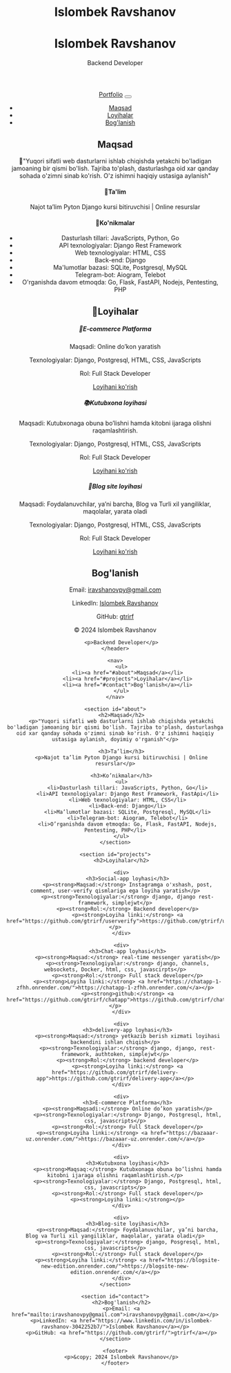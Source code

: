 <!DOCTYPE html>
<html lang="uz">
<head>
    <meta charset="UTF-8">
    <meta name="viewport" content="width=device-width, initial-scale=1.0">
    <title>Islombek Ravshanov - Portfolio</title>
</head>
<body>
    <header>
        <h1>Islombek Ravshanov</h1><!DOCTYPE html>
<html lang="uz">
<head>
    <meta charset="UTF-8">
    <meta name="viewport" content="width=device-width, initial-scale=1.0">
    <link href="https://stackpath.bootstrapcdn.com/bootstrap/4.5.2/css/bootstrap.min.css" rel="stylesheet">
</head>
<body>
    <header class="bg-dark text-white text-center py-5">
        <h1>Islombek Ravshanov</h1>
        <p class="lead">Backend Developer</p>
    </header>
    <nav class="navbar navbar-expand-lg navbar-light bg-light">
        <div class="container">
            <a class="navbar-brand" href="#">Portfolio</a>
            <button class="navbar-toggler" type="button" data-toggle="collapse" data-target="#navbarNav" aria-controls="navbarNav" aria-expanded="false" aria-label="Toggle navigation">
                <span class="navbar-toggler-icon"></span>
            </button>
            <div class="collapse navbar-collapse" id="navbarNav">
                <ul class="navbar-nav ml-auto">
                    <li class="nav-item"><a class="nav-link" href="#about">Maqsad</a></li>
                    <li class="nav-item"><a class="nav-link" href="#projects">Loyihalar</a></li>
                    <li class="nav-item"><a class="nav-link" href="#contact">Bog'lanish</a></li>
                </ul>
            </div>
        </div>
    </nav>
    <section id="about" class="py-5">
        <div class="container">
            <h2 class="text-center">Maqsad</h2>
            <p class="lead text-center">📝"Yuqori sifatli web dasturlarni ishlab chiqishda yetakchi bo'ladigan jamoaning bir qismi bo'lish. Tajriba to'plash, dasturlashga oid xar qanday sohada o'zimni sinab ko'rish. O'z ishimni haqiqiy ustasiga aylanish"</p>
            <h4>🏫Ta'lim</h4>
            <p>Najot ta’lim Pyton Django kursi bitiruvchisi | Online resurslar</p>
            <h4>💼Ko'nikmalar</h4>
            <ul>
                <li>Dasturlash tillari: JavaScripts, Python, Go</li>
                <li>API texnologiyalar: Django Rest Framework</li>
                <li>Web texnologiyalar: HTML, CSS</li>
                <li>Back-end: Django</li>
                <li>Ma'lumotlar bazasi: SQLite, Postgresql, MySQL</li>
                <li>Telegram-bot: Aiogram, Telebot</li>
                <li>O'rganishda davom etmoqda: Go, Flask, FastAPI, Nodejs, Pentesting, PHP</li>
            </ul>
        </div>
    </section>
    <section id="projects" class="py-5 bg-light">
        <div class="container">
            <h2 class="text-center">📂Loyihalar</h2>
            <div class="card-deck">
                <div class="card">
                    <div class="card-body">
                        <h5 class="card-title">🛒E-commerce Platforma</h5>
                        <p class="card-text">Maqsadi: Online do’kon yaratish</p>
                        <p class="card-text">Texnologiyalar: Django, Postgresql, HTML, CSS, JavaScripts</p>
                        <p class="card-text">Rol: Full Stack Developer</p>
                        <a href="https://bazaaar-uz.onrender.com/" class="btn btn-primary">Loyihani ko'rish</a>
                    </div>
                </div>
                <div class="card">
                    <div class="card-body">
                        <h5 class="card-title">📚Kutubxona loyihasi</h5>
                        <p class="card-text">Maqsadi: Kutubxonaga obuna bo’lishni hamda kitobni ijaraga olishni raqamlashtirish.</p>
                        <p class="card-text">Texnologiyalar: Django, Postgresql, HTML, CSS, JavaScripts</p>
                        <p class="card-text">Rol: Full Stack Developer</p>
                        <a href="#" class="btn btn-primary">Loyihani ko'rish</a>
                    </div>
                </div>
                <div class="card">
                    <div class="card-body">
                        <h5 class="card-title">💭Blog site loyihasi</h5>
                        <p class="card-text">Maqsadi: Foydalanuvchilar, ya’ni barcha, Blog va Turli xil yangiliklar, maqolalar, yarata oladi</p>
                        <p class="card-text">Texnologiyalar: Django, Postgresql, HTML, CSS, JavaScripts</p>
                        <p class="card-text">Rol: Full Stack Developer</p>
                        <a href="https://blogsite-new-edition.onrender.com/" class="btn btn-primary">Loyihani ko'rish</a>
                    </div>
                </div>
            </div>
        </div>
    </section>
    <section id="contact" class="py-5">
        <div class="container">
            <h2 class="text-center">Bog'lanish</h2>
            <p class="text-center">Email: <a href="mailto:iravshanovpy@gmail.com">iravshanovpy@gmail.com</a></p>
            <p class="text-center">LinkedIn: <a href="https://www.linkedin.com/in/islombek-ravshanov-3042252b7/">Islombek Ravshanov</a></p>
            <p class="text-center">GitHub: <a href="https://github.com/gtrirf/">gtrirf</a></p>
        </div>
    </section>
    <footer class="bg-dark text-white text-center py-3">
        <p>&copy; 2024 Islombek Ravshanov</p>
    </footer>
<!--     <script src="https://code.jquery.com/jquery-3.5.1.slim.min.js"></script>
    <script src="https://cdn.jsdelivr.net/npm/@popperjs/core@2.5.2/dist/umd/popper.min.js"></script>
    <script src="https://stackpath.bootstrapcdn.com/bootstrap/4.5.2/js/bootstrap.min.js"></script> -->
</body>
</html>

        <p>Backend Developer</p>
    </header>

    <nav>
        <ul>
            <li><a href="#about">Maqsad</a></li>
            <li><a href="#projects">Loyihalar</a></li>
            <li><a href="#contact">Bog'lanish</a></li>
        </ul>
    </nav>

    <section id="about">
        <h2>Maqsad</h2>
        <p>"Yuqori sifatli web dasturlarni ishlab chiqishda yetakchi bo'ladigan jamoaning bir qismi bo'lish. Tajriba to'plash, dasturlashga oid xar qanday sohada o'zimni sinab ko'rish. O'z ishimni haqiqiy ustasiga aylanish, doyimiy o'rganish"</p>
        
        <h3>Ta’lim</h3>
        <p>Najot ta’lim Pyton Django kursi bitiruvchisi | Online resurslar</p>
        
        <h3>Ko’nikmalar</h3>
        <ul>
            <li>Dasturlash tillari: JavaScripts, Python, Go</li>
            <li>API texnologiyalar: Django Rest Framework, FastApi</li>
            <li>Web texnologiyalar: HTML, CSS</li>
            <li>Back-end: Django</li>
            <li>Ma’lumotlar bazasi: SQLite, Postgresql, MySQL</li>
            <li>Telegram-bot: Aiogram, Telebot</li>
            <li>O’rganishda davom etmoqda: Go, Flask, FastAPI, Nodejs, Pentesting, PHP</li>
        </ul>
    </section>

    <section id="projects">
        <h2>Loyihalar</h2>
        
        <div>
            <h3>Social-app loyhasi</h3>
            <p><strong>Maqsad:</strong> Instagramga o'xshash, post, comment, user-verify qismlariga ega loyiha yaratish</p>
            <p><strong>Texnologiyalar:</strong> django, django rest-framework, simplejwt</p>
            <p><strong>Rol:</strong> Backend developer</p>
            <p><strong>Loyiha linki:</strong> <a href="https://github.com/gtrirf/userverify">https://github.com/gtrirf/userverify</a></p>
        </div>
        
        <div>
            <h3>Chat-app loyhasi</h3>
            <p><strong>Maqsad:</strong> real-time messenger yaratish</p>
            <p><strong>Texnologiyalar:</strong> django, channels, websockets, Docker, html, css, javascirpts</p>
            <p><strong>Rol:</strong> Full stack developer</p>
            <p><strong>Loyiha linki:</strong> <a href="https://chatapp-1-zfhh.onrender.com/">https://chatapp-1-zfhh.onrender.com/</a></p>
            <p><strong>github:</strong> <a href="https://github.com/gtrirf/chatapp">https://github.com/gtrirf/chatapp</a></p>
        </div>
        
        <div>
            <h3>delivery-app loyhasi</h3>
            <p><strong>Maqsad:</strong> yetkazib berish xizmati loyihasi backendini ishlan chiqish</p>
            <p><strong>Texnologiyalar:</strong> django, django, rest-framework, authtoken, simplejwt</p>
            <p><strong>Rol:</strong> backend developer</p>
            <p><strong>Loyiha linki:</strong> <a href="https://github.com/gtrirf/delivery-app">https://github.com/gtrirf/delivery-app</a></p>
        </div>
        
        <div>
            <h3>E-commerce Platforma</h3>
            <p><strong>Maqsadi:</strong> Online do’kon yaratish</p>
            <p><strong>Texnologiyalar:</strong> Django, Postgresql, html, css, javascripts</p>
            <p><strong>Rol:</strong> Full Stack developer</p>
            <p><strong>Loyiha linki:</strong> <a href="https://bazaaar-uz.onrender.com/">https://bazaaar-uz.onrender.com/</a></p>
        </div>
        
        <div>
            <h3>Kutubxona loyihasi</h3>
            <p><strong>Maqsaq:</strong> Kutubxonaga obuna bo’lishni hamda kitobni ijaraga olishni raqamlashtirish.</p>
            <p><strong>Texnologiyalar:</strong> Django, Postgresql, html, css, javascripts</p>
            <p><strong>Rol:</strong> Full stack developer</p>
            <p><strong>Loyiha linki:</strong></p>
        </div>
        
        <div>
            <h3>Blog-site loyihasi</h3>
            <p><strong>Maqsad:</strong> Foydalanuvchilar, ya’ni barcha, Blog va Turli xil yangiliklar, maqolalar, yarata oladi</p>
            <p><strong>Texnologiyalar:</strong> django, Posgresql, html, css, javascripts</p>
            <p><strong>Rol:</strong> Full stack developer</p>
            <p><strong>Loyiha linki:</strong> <a href="https://blogsite-new-edition.onrender.com/">https://blogsite-new-edition.onrender.com/</a></p>
        </div>
    </section>

    <section id="contact">
        <h2>Bog'lanish</h2>
        <p>Email: <a href="mailto:iravshanovpy@gmail.com">iravshanovpy@gmail.com</a></p>
        <p>LinkedIn: <a href="https://www.linkedin.com/in/islombek-ravshanov-3042252b7/">Islombek Ravshanov</a></p>
        <p>GitHub: <a href="https://github.com/gtrirf/">gtrirf</a></p>
    </section>

    <footer>
        <p>&copy; 2024 Islombek Ravshanov</p>
    </footer>
</body>
</html>
